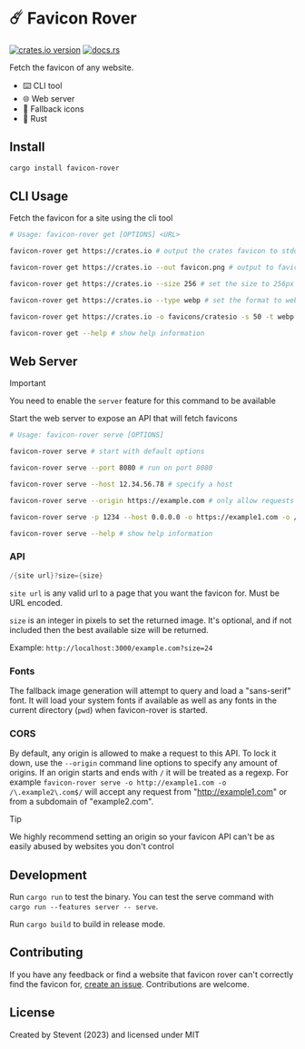 # ☄️ Favicon Rover

[![crates.io version](https://img.shields.io/crates/v/favicon-rover)](https://crates.io/crates/favicon-rover)
[![docs.rs](https://img.shields.io/docsrs/favicon-rover)](https://docs.rs/crate/favicon-rover/latest)

Fetch the favicon of any website.

- ⌨️ CLI tool
- 🌐 Web server
- 🛟 Fallback icons
- 🦀 Rust

## Install

```bash
cargo install favicon-rover
```

## CLI Usage

Fetch the favicon for a site using the cli tool

```bash
# Usage: favicon-rover get [OPTIONS] <URL>

favicon-rover get https://crates.io # output the crates favicon to stdout

favicon-rover get https://crates.io --out favicon.png # output to favicon.png

favicon-rover get https://crates.io --size 256 # set the size to 256px

favicon-rover get https://crates.io --type webp # set the format to webp

favicon-rover get https://crates.io -o favicons/cratesio -s 50 -t webp # all options

favicon-rover get --help # show help information
```

## Web Server

> [!IMPORTANT]
> You need to enable the `server` feature for this command to be available

Start the web server to expose an API that will fetch favicons

```bash
# Usage: favicon-rover serve [OPTIONS]

favicon-rover serve # start with default options

favicon-rover serve --port 8080 # run on port 8080

favicon-rover serve --host 12.34.56.78 # specify a host

favicon-rover serve --origin https://example.com # only allow requests from example.com

favicon-rover serve -p 1234 --host 0.0.0.0 -o https://example1.com -o /\.example2\.com$/ # all options

favicon-rover serve --help # show help information
```

### API

```h
/{site url}?size={size}
```

`site url` is any valid url to a page that you want the favicon for. Must be URL encoded.

`size` is an integer in pixels to set the returned image. It's optional, and if not included then the best available size will be returned.

Example: `http://localhost:3000/example.com?size=24`

### Fonts

The fallback image generation will attempt to query and load a "sans-serif" font. It will load your system fonts if available as well as any fonts
in the current directory (`pwd`) when favicon-rover is started.

### CORS

By default, any origin is allowed to make a request to this API. To lock it down, use the `--origin` command line options to specify any amount of origins. If an origin starts and ends with `/` it will be treated as a regexp. For example `favicon-rover serve -o http://example1.com -o /\.example2\.com$/` will accept any request from "http://example1.com" or from a subdomain of "example2.com".

> [!TIP]
> We highly recommend setting an origin so your favicon API can't be as easily abused by websites you don't control

## Development

Run `cargo run` to test the binary. You can test the serve command with `cargo run --features server -- serve`.

Run `cargo build` to build in release mode.

## Contributing

If you have any feedback or find a website that favicon rover can't correctly find the favicon for, [create an issue](https://github.com/stevent-team/favicon-rover/issues/new/choose). Contributions are welcome.

## License

Created by Stevent (2023) and licensed under MIT
